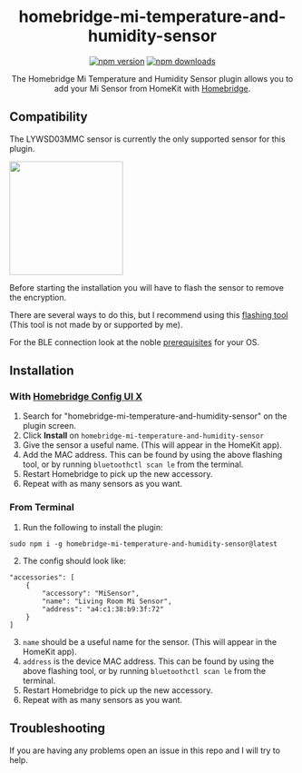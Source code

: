 
<span align="center">

# homebridge-mi-temperature-and-humidity-sensor

[![npm version](https://badgen.net/npm/v/@switchbot/homebridge-switchbot)](https://www.npmjs.com/package/homebridge-sesame-smart-lock)
[![npm downloads](https://badgen.net/npm/dt/@switchbot/homebridge-switchbot)](https://www.npmjs.com/package/homebridge-sesame-smart-lock)

<p>The Homebridge Mi Temperature and Humidity Sensor plugin allows you to add your Mi Sensor from HomeKit with
  <a href="https://homebridge.io">Homebridge</a>. 
</p>

</span>

## Compatibility

The LYWSD03MMC sensor is currently the only supported sensor for this plugin.

<img src="https://user-images.githubusercontent.com/67937058/188974059-88d12728-a846-4c14-8133-3424432ddb0e.jpeg" width="200" />

Before starting the installation you will have to flash the sensor to remove the encryption.

There are several ways to do this, but I recommend using this [flashing tool](https://pvvx.github.io/ATC_MiThermometer/TelinkMiFlasher.html) (This tool is not made by or supported by me).

For the BLE connection look at the noble [prerequisites](https://github.com/abandonware/noble#prerequisites) for your OS.

## Installation

### With [Homebridge Config UI X](https://github.com/oznu/homebridge-config-ui-x)
  1. Search for "homebridge-mi-temperature-and-humidity-sensor" on the plugin screen.
  2. Click **Install** on `homebridge-mi-temperature-and-humidity-sensor`
  3. Give the sensor a useful name. (This will appear in the HomeKit app).
  4. Add the MAC address. This can be found by using the above flashing tool, or by running `bluetoothctl scan le` from the terminal.
  5. Restart Homebridge to pick up the new accessory.
  6. Repeat with as many sensors as you want.

### From Terminal
  1. Run the following to install the plugin:
  ```
  sudo npm i -g homebridge-mi-temperature-and-humidity-sensor@latest
  ```
  2. The config should look like:
  ```
  "accessories": [
      {
          "accessory": "MiSensor",
          "name": "Living Room Mi Sensor",
          "address": "a4:c1:38:b9:3f:72"
      }
  ]
  ```
  3. `name` should be a useful name for the sensor. (This will appear in the HomeKit app).
  4. `address` is the device MAC address. This can be found by using the above flashing tool, or by running `bluetoothctl scan le` from the terminal.
  5. Restart Homebridge to pick up the new accessory.
  6. Repeat with as many sensors as you want.
  
## Troubleshooting

If you are having any problems open an issue in this repo and I will try to help.
